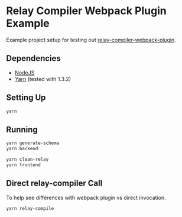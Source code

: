 # Relay Compiler Webpack Plugin Example

Example project setup for testing out 
[relay-compiler-webpack-plugin](https://github.com/danielholmes/relay-compiler-webpack-plugin).


## Dependencies

 - [NodeJS](https://nodejs.org/)
 - [Yarn](https://yarnpkg.com/) (tested with 1.3.2)


## Setting Up

```bash
yarn
```


## Running

```bash
yarn generate-schema
yarn backend
```

```bash
yarn clean-relay
yarn frontend
```


## Direct relay-compiler Call

To help see differences with webpack plugin vs direct invocation.

```bash
yarn relay-compile
```

